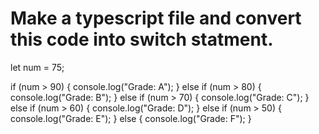 # Make a typescript file and convert this code into switch statment. 


let num = 75;

if (num > 90) {
    console.log("Grade: A");
} else if (num > 80) {
    console.log("Grade: B");
} else if (num > 70) {
    console.log("Grade: C");
} else if (num > 60) {
    console.log("Grade: D");
} else if (num > 50) {
    console.log("Grade: E");
} else {
    console.log("Grade: F");
}
